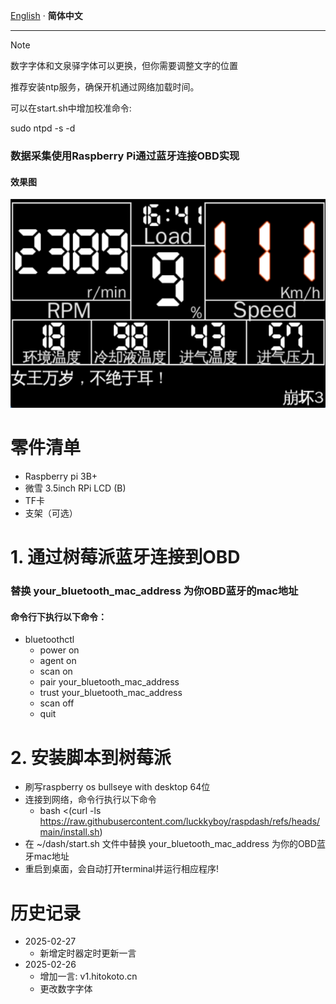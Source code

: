 [English](README.md) · __简体中文__

---

> [!NOTE]  
> 数字字体和文泉驿字体可以更换，但你需要调整文字的位置
> 
> 推荐安装ntp服务，确保开机通过网络加载时间。
> 
> 可以在start.sh中增加校准命令:
> 
> sudo ntpd -s -d


### 数据采集使用Raspberry Pi通过蓝牙连接OBD实现
#### 效果图
![image.png](dash/image.png)

# 零件清单
- Raspberry pi 3B+
- 微雪 3.5inch RPi LCD (B)
- TF卡
- 支架（可选）

# 1. 通过树莓派蓝牙连接到OBD
### 替换 your_bluetooth_mac_address 为你OBD蓝牙的mac地址
#### 命令行下执行以下命令：
- bluetoothctl
  - power on
  - agent on
  - scan on
  - pair your_bluetooth_mac_address
  - trust your_bluetooth_mac_address
  - scan off
  - quit

[//]: # (# 2. 通过screen和/dev/rfcomm0交互（可选）)

[//]: # (### apt install screen)

[//]: # (命令行下执行以下命令：)

[//]: # (- screen /dev/rfcomm0)

[//]: # (  - ate0  <-- return ok)

[//]: # (  - atz)

[//]: # (  - atl1)

[//]: # (  - ath1)

[//]: # (  - atsp0  <-- use protocol auto, available protocols: 1,2,3,4,5,6,7,8,9,A)

[//]: # (  - 0100  <-- mode 01, pid 00, supported pids)

# 2. 安装脚本到树莓派
- 刷写raspberry os bullseye with desktop 64位
- 连接到网络，命令行执行以下命令
  - bash <(curl -ls https://raw.githubusercontent.com/luckkyboy/raspdash/refs/heads/main/install.sh)
- 在 ~/dash/start.sh 文件中替换 your_bluetooth_mac_address 为你的OBD蓝牙mac地址
- 重启到桌面，会自动打开terminal并运行相应程序!

# 历史记录
- 2025-02-27
  - 新增定时器定时更新一言
- 2025-02-26
  - 增加一言: v1.hitokoto.cn
  - 更改数字字体